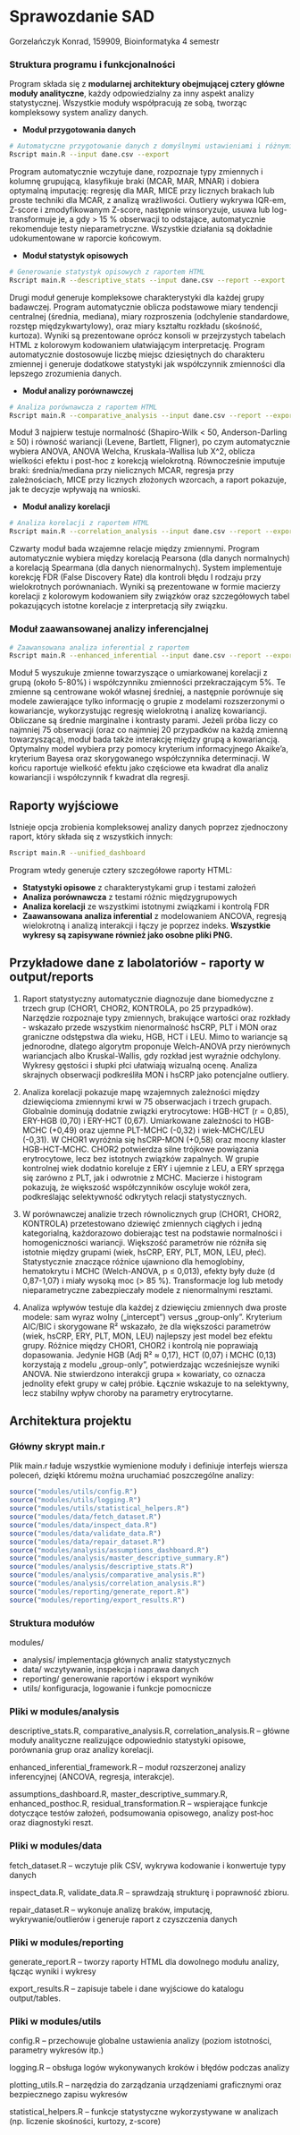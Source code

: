 # Sprawozdanie SAD
Gorzelańczyk Konrad, 159909, Bioinformatyka 4 semestr

### Struktura programu i funkcjonalności

Program składa się z **modularnej architektury obejmującej cztery główne moduły analityczne**, każdy odpowiedzialny za inny aspekt analizy statystycznej. Wszystkie moduły współpracują ze sobą, tworząc kompleksowy system analizy danych.

- **Moduł przygotowania danych**
```bash
# Automatyczne przygotowanie danych z domyślnymi ustawieniami i różnymi plikami wejściowymi
Rscript main.R --input dane.csv --export
```
Program automatycznie wczytuje dane, rozpoznaje typy zmiennych i kolumnę grupującą, klasyfikuje braki (MCAR, MAR, MNAR) i dobiera optymalną imputację: regresję dla MAR, MICE przy licznych brakach lub proste techniki dla MCAR, z analizą wrażliwości. Outliery wykrywa IQR-em, Z-score i zmodyfikowanym Z-score, następnie winsoryzuje, usuwa lub log-transformuje je, a gdy > 15 % obserwacji to odstające, automatycznie rekomenduje testy nieparametryczne. Wszystkie działania są dokładnie udokumentowane w raporcie końcowym.

- **Moduł statystyk opisowych**
```bash
# Generowanie statystyk opisowych z raportem HTML
Rscript main.R --descriptive_stats --input dane.csv --report --export
```
Drugi moduł generuje kompleksowe charakterystyki dla każdej grupy badawczej. Program automatycznie oblicza podstawowe miary tendencji centralnej (średnia, mediana), miary rozproszenia (odchylenie standardowe, rozstęp międzykwartylowy), oraz miary kształtu rozkładu (skośność, kurtoza). Wyniki są prezentowane oprócz konsoli w przejrzystych tabelach HTML z kolorowym kodowaniem ułatwiającym interpretację. Program automatycznie dostosowuje liczbę miejsc dziesiętnych do charakteru zmiennej i generuje dodatkowe statystyki jak współczynnik zmienności dla lepszego zrozumienia danych.

- **Moduł analizy porównawczej**
```bash
# Analiza porównawcza z raportem HTML
Rscript main.R --comparative_analysis --input dane.csv --report --export
```
Moduł 3 najpierw testuje normalność (Shapiro-Wilk < 50, Anderson-Darling ≥ 50) i równość wariancji (Levene, Bartlett, Fligner), po czym automatycznie wybiera ANOVA, ANOVA Welcha, Kruskala-Wallisa lub X^2, oblicza wielkości efektu i post-hoc z korekcją wielokrotną. Równocześnie imputuje braki: średnia/mediana przy nielicznych MCAR, regresja przy zależnościach, MICE przy licznych złożonych wzorcach, a raport pokazuje, jak te decyzje wpływają na wnioski.

- **Moduł analizy korelacji**
```bash
# Analiza korelacji z raportem HTML
Rscript main.R --correlation_analysis --input dane.csv --report --export
```
Czwarty moduł bada wzajemne relacje między zmiennymi. Program automatycznie wybiera między korelacją Pearsona (dla danych normalnych) a korelacją Spearmana (dla danych nienormalnych). System implementuje korekcję FDR (False Discovery Rate) dla kontroli błędu I rodzaju przy wielokrotnych porównaniach. Wyniki są prezentowane w formie macierzy korelacji z kolorowym kodowaniem siły związków oraz szczegółowych tabel pokazujących istotne korelacje z interpretacją siły związku.



### Moduł zaawansowanej analizy inferencjalnej 
```bash
# Zaawansowana analiza inferential z raportem
Rscript main.R --enhanced_inferential --input dane.csv --report --export
```
Moduł 5 wyszukuje zmienne towarzyszące o umiarkowanej korelacji z grupą (około 5-80%) i współczynniku zmienności przekraczającym 5%. Te zmienne są centrowane wokół własnej średniej, a następnie porównuje się modele zawierające tylko informację o grupie z modelami rozszerzonymi o kowariancje, wykorzystując regresję wielokrotną i analizę kowariancji. Obliczane są średnie marginalne i kontrasty parami. Jeżeli próba liczy co najmniej 75 obserwacji (oraz co najmniej 20 przypadków na każdą zmienną towarzyszącą), moduł bada także interakcję między grupą a kowariancją. Optymalny model wybiera przy pomocy kryterium informacyjnego Akaike’a, kryterium Bayesa oraz skorygowanego współczynnika determinacji. W końcu raportuje wielkość efektu jako częściowe eta kwadrat dla analiz kowariancji i współczynnik f kwadrat dla regresji.
## Raporty wyjściowe

Istnieje opcja zrobienia kompleksowej analizy danych poprzez zjednoczony raport, który składa się z wszystkich innych:
```bash
Rscript main.R --unified_dashboard
```

Program wtedy generuje cztery szczegółowe raporty HTML:
- **Statystyki opisowe** z charakterystykami grup i testami założeń
- **Analiza porównawcza** z testami różnic międzygrupowych 
- **Analiza korelacji** ze wszystkimi istotnymi związkami i kontrolą FDR
- **Zaawansowana analiza inferential** z modelowaniem ANCOVA, regresją wielokrotną i analizą interakcji
i łączy je poprzez indeks. **Wszystkie wykresy są zapisywane również jako osobne pliki PNG.**

## Przykładowe dane z labolatoriów - raporty w output/reports
1. Raport statystyczny automatycznie diagnozuje dane biomedyczne z trzech grup (CHOR1, CHOR2, KONTROLA, po 25 przypadków). Narzędzie rozpoznaje typy zmiennych, brakujące wartości oraz rozkłady - wskazało przede wszystkim nienormalność hsCRP, PLT i MON oraz graniczne odstępstwa dla wieku, HGB, HCT i LEU. Mimo to wariancje są jednorodne, dlatego algorytm proponuje Welch-ANOVA przy nierównych wariancjach albo Kruskal-Wallis, gdy rozkład jest wyraźnie odchylony. Wykresy gęstości i słupki płci ułatwiają wizualną ocenę. Analiza skrajnych obserwacji podkreśliła MON i hsCRP jako potencjalne outliery.


2. Analiza korelacji pokazuje mapę wzajemnych zależności między dziewięcioma zmiennymi krwi w 75 obserwacjach i trzech grupach. Globalnie dominują dodatnie związki erytrocytowe: HGB-HCT (r = 0,85), ERY-HGB (0,70) i ERY-HCT (0,67). Umiarkowane zależności to HGB-MCHC (+0,49) oraz ujemne PLT-MCHC (-0,32) i wiek-MCHC/LEU (-0,31). W CHOR1 wyróżnia się hsCRP-MON (+0,58) oraz mocny klaster HGB-HCT-MCHC. CHOR2 potwierdza silne trójkowe powiązania erytrocytowe, lecz bez istotnych związków zapalnych. W grupie kontrolnej wiek dodatnio koreluje z ERY i ujemnie z LEU, a ERY sprzęga się zarówno z PLT, jak i odwrotnie z MCHC. Macierze i histogram pokazują, że większość współczynników oscyluje wokół zera, podkreślając selektywność odkrytych relacji statystycznych.


3. W porównawczej analizie trzech równolicznych grup (CHOR1, CHOR2, KONTROLA) przetestowano dziewięć zmiennych ciągłych i jedną kategorialną, każdorazowo dobierając test na podstawie normalności i homogeniczności wariancji. Większość parametrów nie różniła się istotnie między grupami (wiek, hsCRP, ERY, PLT, MON, LEU, płeć). Statystycznie znaczące różnice ujawniono dla hemoglobiny, hematokrytu i MCHC (Welch-ANOVA, p ≤ 0,013), efekty były duże (d 0,87-1,07) i miały wysoką moc (> 85 %). Transformacje log lub metody nieparametryczne zabezpieczały modele z nienormalnymi resztami.

4. Analiza wpływów testuje dla każdej z dziewięciu zmiennych dwa proste modele: sam wyraz wolny („intercept”) versus „group-only”. Kryterium AIC/BIC i skorygowane R² wskazało, że dla większości parametrów (wiek, hsCRP, ERY, PLT, MON, LEU) najlepszy jest model bez efektu grupy. Różnice między CHOR1, CHOR2 i kontrolą nie poprawiają dopasowania. Jedynie HGB (Adj R² $\approx$ 0,17), HCT (0,07) i MCHC (0,13) korzystają z modelu „group-only”, potwierdzając wcześniejsze wyniki ANOVA. Nie stwierdzono interakcji grupa $\times$ kowariaty, co oznacza jednolity efekt grupy w całej próbie. Łącznie wskazuje to na selektywny, lecz stabilny wpływ choroby na parametry erytrocytarne.


## Architektura projektu

### Główny skrypt main.r

Plik main.r ładuje wszystkie wymienione moduły i definiuje interfejs wiersza poleceń, dzięki któremu można uruchamiać poszczególne analizy:

```R
source("modules/utils/config.R")
source("modules/utils/logging.R")
source("modules/utils/statistical_helpers.R")
source("modules/data/fetch_dataset.R")
source("modules/data/inspect_data.R")
source("modules/data/validate_data.R")
source("modules/data/repair_dataset.R")
source("modules/analysis/assumptions_dashboard.R")
source("modules/analysis/master_descriptive_summary.R")
source("modules/analysis/descriptive_stats.R")
source("modules/analysis/comparative_analysis.R")
source("modules/analysis/correlation_analysis.R")
source("modules/reporting/generate_report.R")
source("modules/reporting/export_results.R")
```


### Struktura modułów

modules/
- analysis/     implementacja głównych analiz statystycznych
- data/         wczytywanie, inspekcja i naprawa danych
- reporting/    generowanie raportów i eksport wyników
- utils/        konfiguracja, logowanie i funkcje pomocnicze


### Pliki w modules/analysis
descriptive_stats.R, comparative_analysis.R, correlation_analysis.R – główne moduły analityczne realizujące odpowiednio statystyki opisowe, porównania grup oraz analizy korelacji.

enhanced_inferential_framework.R – moduł rozszerzonej analizy inferencyjnej (ANCOVA, regresja, interakcje).

assumptions_dashboard.R, master_descriptive_summary.R, enhanced_posthoc.R, residual_transformation.R – wspierające funkcje dotyczące testów założeń, podsumowania opisowego, analizy post‑hoc oraz diagnostyki reszt.

### Pliki w modules/data
fetch_dataset.R – wczytuje plik CSV, wykrywa kodowanie i konwertuje typy danych

inspect_data.R, validate_data.R – sprawdzają strukturę i poprawność zbioru.

repair_dataset.R – wykonuje analizę braków, imputację, wykrywanie/outlierów i generuje raport z czyszczenia danych

### Pliki w modules/reporting
generate_report.R – tworzy raporty HTML dla dowolnego modułu analizy, łącząc wyniki i wykresy

export_results.R – zapisuje tabele i dane wyjściowe do katalogu output/tables.

### Pliki w modules/utils
config.R – przechowuje globalne ustawienia analizy (poziom istotności, parametry wykresów itp.)

logging.R – obsługa logów wykonywanych kroków i błędów podczas analizy

plotting_utils.R – narzędzia do zarządzania urządzeniami graficznymi oraz bezpiecznego zapisu wykresów

statistical_helpers.R – funkcje statystyczne wykorzystywane w analizach (np. liczenie skośności, kurtozy, z-score)